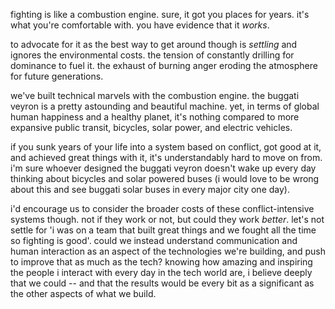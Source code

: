 fighting is like a combustion engine. sure, it got you places for years. it's what you're comfortable with. you have evidence that it *works*. 

to advocate for it as the best way to get around though is _settling_ and ignores the environmental costs. the tension of constantly drilling for dominance to fuel it. the exhaust of burning anger eroding the atmosphere for future generations. 

we've built technical marvels with the combustion engine. the buggati veyron is a pretty astounding and beautiful machine. yet, in terms of global human happiness and a healthy planet, it's nothing compared to more expansive public transit, bicycles, solar power, and electric vehicles. 

if you sunk years of your life into a system based on conflict, got good at it, and achieved great things with it, it's understandably hard to move on from. i'm sure whoever designed the buggati veyron doesn't wake up every day thinking about bicycles and solar powered buses (i would love to be wrong about this and see buggati solar buses in every major city one day). 

i'd encourage us to consider the broader costs of these conflict-intensive systems though. not if they work or not, but could they work _better_. let's not settle for 'i was on a team that built great things and we fought all the time so fighting is good'. could we instead understand communication and human interaction as an aspect of the technologies we're building, and push to improve that as much as the tech? knowing how amazing and inspiring the people i interact with every day in the tech world are, i believe deeply that we could -- and that the results would be every bit as a significant as the other aspects of what we build. 